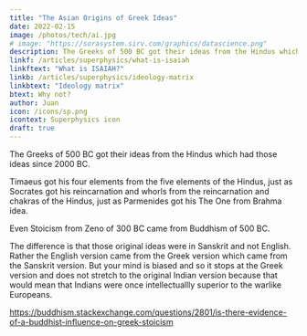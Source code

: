 ```yaml
---
title: "The Asian Origins of Greek Ideas"
date: 2022-02-15
image: /photos/tech/ai.jpg
# image: "https://sorasystem.sirv.com/graphics/datascience.png"
description: The Greeks of 500 BC got their ideas from the Hindus which had those ideas since 2000 BC.
linkf: /articles/superphysics/what-is-isaiah
linkftext: "What is ISAIAH?"
linkb: /articles/superphysics/ideology-matrix
linkbtext: "Ideology matrix"
btext: Why not?
author: Juan
icon: /icons/sp.png
icontext: Superphysics icon
draft: true
---
```


The Greeks of 500 BC got their ideas from the Hindus which had those ideas since 2000 BC. 

Timaeus got his four elements from the five elements of the Hindus, just as Socrates got his reincarnation and whorls from the reincarnation and chakras of the Hindus, just as Parmenides got his The One from Brahma idea. 

Even Stoicism from Zeno of 300 BC came from Buddhism of 500 BC. 

The difference is that those original ideas were in Sanskrit and not English. Rather the English version came from the Greek version which came from the Sanskrit version. But your mind is biased and so it stops at the Greek version and does not stretch to the original Indian version because that would mean that Indians were once intellectuallly superior to the warlike Europeans. 

https://buddhism.stackexchange.com/questions/2801/is-there-evidence-of-a-buddhist-influence-on-greek-stoicism
